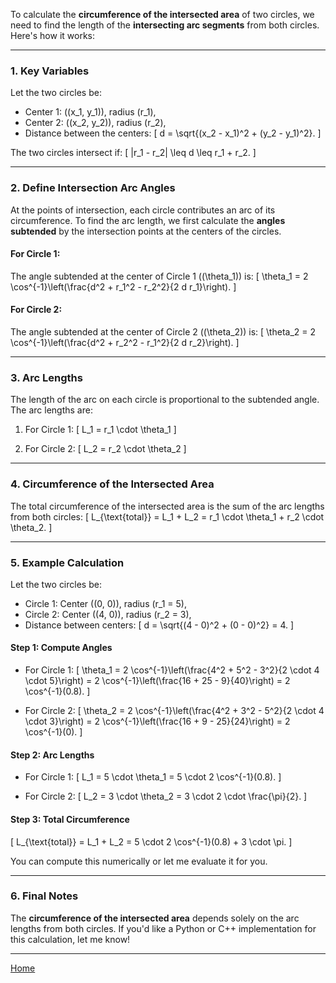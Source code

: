 To calculate the **circumference of the intersected area** of two circles, we need to find the length of the **intersecting arc segments** from both circles. Here's how it works:

---

### **1. Key Variables**
Let the two circles be:
- Center 1: \((x_1, y_1)\), radius \(r_1\),
- Center 2: \((x_2, y_2)\), radius \(r_2\),
- Distance between the centers:
  \[
  d = \sqrt{(x_2 - x_1)^2 + (y_2 - y_1)^2}.
  \]

The two circles intersect if:
\[
|r_1 - r_2| \leq d \leq r_1 + r_2.
\]

---

### **2. Define Intersection Arc Angles**
At the points of intersection, each circle contributes an arc of its circumference. To find the arc length, we first calculate the **angles subtended** by the intersection points at the centers of the circles.

#### For Circle 1:
The angle subtended at the center of Circle 1 (\(\theta_1\)) is:
\[
\theta_1 = 2 \cos^{-1}\left(\frac{d^2 + r_1^2 - r_2^2}{2 d r_1}\right).
\]

#### For Circle 2:
The angle subtended at the center of Circle 2 (\(\theta_2\)) is:
\[
\theta_2 = 2 \cos^{-1}\left(\frac{d^2 + r_2^2 - r_1^2}{2 d r_2}\right).
\]

---

### **3. Arc Lengths**
The length of the arc on each circle is proportional to the subtended angle. The arc lengths are:
1. For Circle 1:
   \[
   L_1 = r_1 \cdot \theta_1
   \]

2. For Circle 2:
   \[
   L_2 = r_2 \cdot \theta_2
   \]

---

### **4. Circumference of the Intersected Area**
The total circumference of the intersected area is the sum of the arc lengths from both circles:
\[
L_{\text{total}} = L_1 + L_2 = r_1 \cdot \theta_1 + r_2 \cdot \theta_2.
\]

---

### **5. Example Calculation**
Let the two circles be:
- Circle 1: Center \((0, 0)\), radius \(r_1 = 5\),
- Circle 2: Center \((4, 0)\), radius \(r_2 = 3\),
- Distance between centers:
  \[
  d = \sqrt{(4 - 0)^2 + (0 - 0)^2} = 4.
  \]

#### Step 1: Compute Angles
- For Circle 1:
  \[
  \theta_1 = 2 \cos^{-1}\left(\frac{4^2 + 5^2 - 3^2}{2 \cdot 4 \cdot 5}\right)
  = 2 \cos^{-1}\left(\frac{16 + 25 - 9}{40}\right)
  = 2 \cos^{-1}(0.8).
  \]

- For Circle 2:
  \[
  \theta_2 = 2 \cos^{-1}\left(\frac{4^2 + 3^2 - 5^2}{2 \cdot 4 \cdot 3}\right)
  = 2 \cos^{-1}\left(\frac{16 + 9 - 25}{24}\right)
  = 2 \cos^{-1}(0).
  \]

#### Step 2: Arc Lengths
- For Circle 1:
  \[
  L_1 = 5 \cdot \theta_1 = 5 \cdot 2 \cos^{-1}(0.8).
  \]

- For Circle 2:
  \[
  L_2 = 3 \cdot \theta_2 = 3 \cdot 2 \cdot \frac{\pi}{2}.
  \]

#### Step 3: Total Circumference
\[
L_{\text{total}} = L_1 + L_2 = 5 \cdot 2 \cos^{-1}(0.8) + 3 \cdot \pi.
\]

You can compute this numerically or let me evaluate it for you.

---

### **6. Final Notes**
The **circumference of the intersected area** depends solely on the arc lengths from both circles. If you'd like a Python or C++ implementation for this calculation, let me know!


---

[Home](https://t2m.io/VwvDcuw)
